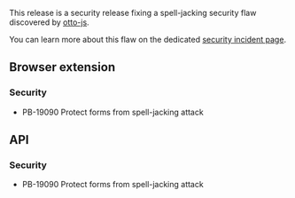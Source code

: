 This release is a security release fixing a spell-jacking security flaw discovered by [otto-js](https://www.otto-js.com/news/article/spell-jacking-enhanced-spellcheck-features-send-pii-even-passwords).

You can learn more about this flaw on the dedicated [security incident page](/incidents/20220920_spell-jacking).

## Browser extension
### Security
- PB-19090 Protect forms from spell-jacking attack

## API
### Security
- PB-19090 Protect forms from spell-jacking attack
